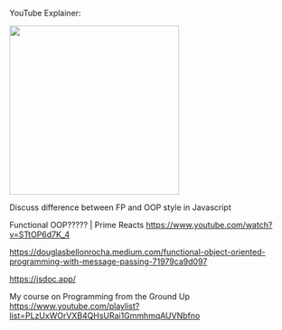 YouTube Explainer:

[<img src="https://github.com/realityexpander/OOP_Functional_Javascript/assets/5157474/4d561aab-edb3-4624-b47e-f8d0a7d3ce6f" width="300">](https://youtu.be/WoQL_GeVMUk)

Discuss difference between FP and OOP style in Javascript

Functional OOP????? | Prime Reacts
https://www.youtube.com/watch?v=STtOP6d7K_4

https://douglasbellonrocha.medium.com/functional-object-oriented-programming-with-message-passing-71979ca9d097

https://jsdoc.app/

My course on Programming from the Ground Up
https://www.youtube.com/playlist?list=PLzUxWOrVXB4QHsURai1GmmhmqAUVNbfno
